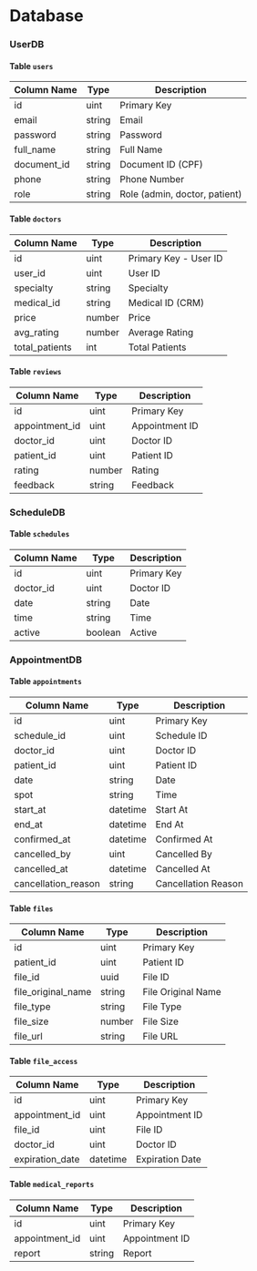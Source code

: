 # Database

### UserDB

#### Table `users`

| Column Name | Type   | Description                   |
| ----------- | ------ | ----------------------------- |
| id          | uint   | Primary Key                   |
| email       | string | Email                         |
| password    | string | Password                      |
| full_name   | string | Full Name                     |
| document_id | string | Document ID (CPF)             |
| phone       | string | Phone Number                  |
| role        | string | Role (admin, doctor, patient) |

#### Table `doctors`

| Column Name    | Type   | Description           |
| -------------- | ------ | --------------------- |
| id             | uint   | Primary Key - User ID |
| user_id        | uint   | User ID               |
| specialty      | string | Specialty             |
| medical_id     | string | Medical ID (CRM)      |
| price          | number | Price                 |
| avg_rating     | number | Average Rating        |
| total_patients | int    | Total Patients        |

#### Table `reviews`

| Column Name    | Type   | Description    |
| -------------- | ------ | -------------- |
| id             | uint   | Primary Key    |
| appointment_id | uint   | Appointment ID |
| doctor_id      | uint   | Doctor ID      |
| patient_id     | uint   | Patient ID     |
| rating         | number | Rating         |
| feedback       | string | Feedback       |

### ScheduleDB

#### Table `schedules`

| Column Name | Type    | Description |
| ----------- | ------- | ----------- |
| id          | uint    | Primary Key |
| doctor_id   | uint    | Doctor ID   |
| date        | string  | Date        |
| time        | string  | Time        |
| active      | boolean | Active      |

### AppointmentDB

#### Table `appointments`

| Column Name         | Type     | Description         |
| ------------------- | -------- | ------------------- |
| id                  | uint     | Primary Key         |
| schedule_id         | uint     | Schedule ID         |
| doctor_id           | uint     | Doctor ID           |
| patient_id          | uint     | Patient ID          |
| date                | string   | Date                |
| spot                | string   | Time                |
| start_at            | datetime | Start At            |
| end_at              | datetime | End At              |
| confirmed_at        | datetime | Confirmed At        |
| cancelled_by        | uint     | Cancelled By        |
| cancelled_at        | datetime | Cancelled At        |
| cancellation_reason | string   | Cancellation Reason |

#### Table `files`

| Column Name        | Type   | Description        |
| ------------------ | ------ | ------------------ |
| id                 | uint   | Primary Key        |
| patient_id         | uint   | Patient ID         |
| file_id            | uuid   | File ID            |
| file_original_name | string | File Original Name |
| file_type          | string | File Type          |
| file_size          | number | File Size          |
| file_url           | string | File URL           |

#### Table `file_access`

| Column Name     | Type     | Description     |
| --------------- | -------- | --------------- |
| id              | uint     | Primary Key     |
| appointment_id  | uint     | Appointment ID  |
| file_id         | uint     | File ID         |
| doctor_id       | uint     | Doctor ID       |
| expiration_date | datetime | Expiration Date |

#### Table `medical_reports`

| Column Name    | Type   | Description    |
| -------------- | ------ | -------------- |
| id             | uint   | Primary Key    |
| appointment_id | uint   | Appointment ID |
| report         | string | Report         |
